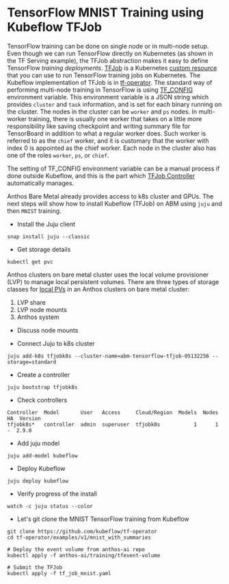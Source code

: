 # TensorFlow MNIST Training using Kubeflow TFJob
TensorFlow training can be done on single node or in multi-node setup. Even though we can run TensorFlow directly on Kubernetes (as shown in the TF Serving example), the TFJob abstraction makes it easy to define TensorFlow *training deployments*. [TFJob](https://www.kubeflow.org/docs/components/training/tftraining/) is a Kubernetes [custom resource](https://kubernetes.io/docs/concepts/extend-kubernetes/api-extension/custom-resources/) that you can use to run TensorFlow training jobs on Kubernetes. The Kubeflow implementation of TFJob is in [tf-operator](https://github.com/kubeflow/tf-operator). The standard way of performing multi-node training in TensorFlow is using [TF_CONFIG](https://www.tensorflow.org/guide/distributed_training#TF_CONFIG) environment variable. This environment variable is a JSON string which provides `cluster` and `task` information, and is set for each binary running on the cluster. The nodes in the cluster can be `worker` and `ps` nodes. In multi-worker training, there is usually one worker that takes on a little more responsibility like saving checkpoint and writing summary file for TensorBoard in addition to what a regular worker does. Such worker is referred to as the `chief` worker, and it is customary that the worker with index 0 is appointed as the chief worker. Each node in the cluster also has one of the roles `worker`, `ps`, or `chief`.

The setting of TF_CONFIG environment variable can be a manual process if done outside Kubeflow, and this is the part which [TFJob Controller](https://github.com/kubeflow/tf-operator/blob/master/tf_job_design_doc.md#controller) automatically manages. 

Anthos Bare Metal already provides access to k8s cluster and GPUs. The next steps will show how to install Kubeflow (TFJob) on ABM using `juju` and then `MNIST` training.

* Install the Juju client

```
snap install juju --classic
```

* Get storage details

```
kubectl get pvc
```

Anthos clusters on bare metal cluster uses the local volume provisioner (LVP) to manage local persistent volumes. There are three types of storage classes for [local PVs](https://cloud.google.com/anthos/clusters/docs/bare-metal/1.6/installing/storage) in an Anthos clusters on bare metal cluster:

1. LVP share
2. LVP node mounts
3. Anthos system

* Discuss node mounts

* Connect Juju to k8s cluster
```
juju add-k8s tfjobk8s --cluster-name=abm-tensorflow-tfjob-05132256 --storage=standard
```

* Create a controller
```
juju bootstrap tfjobk8s
```

* Check controllers

```
Controller  Model       User   Access     Cloud/Region  Models  Nodes  HA  Version
tfjobk8s*   controller  admin  superuser  tfjobk8s           1      1   -  2.9.0  
```

* Add juju model 

```
juju add-model kubeflow
```

* Deploy Kubeflow

``` 
juju deploy kubeflow
```

* Verify progress of the install

```
watch -c juju status --color
```

* Let's git clone the MNIST TensorFlow training from Kubeflow

```
git clone https://github.com/kubeflow/tf-operator
cd tf-operator/examples/v1/mnist_with_summaries

# Deploy the event volume from anthos-ai repo
kubectl apply -f anthos-ai/training/tfevent-volume

# Submit the TFJob
kubectl apply -f tf_job_mnist.yaml
```
